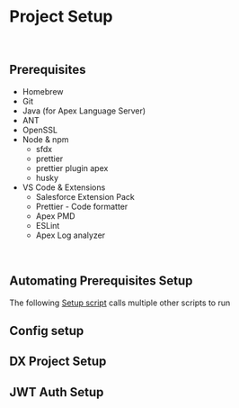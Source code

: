 # Project Setup

<br>

## Prerequisites

- Homebrew
- Git
- Java (for Apex Language Server)
- ANT
- OpenSSL
- Node & npm
  - sfdx
  - prettier
  - prettier plugin apex
  - husky
- VS Code & Extensions
  - Salesforce Extension Pack
  - Prettier - Code formatter
  - Apex PMD
  - ESLint
  - Apex Log analyzer

<br>

## Automating Prerequisites Setup

The following [Setup script](../scripts/bash/prereqSetup.sh) calls multiple other scripts to run 


## Config setup

## DX Project Setup

## JWT Auth Setup